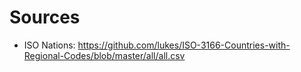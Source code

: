 # Sources

- ISO Nations: https://github.com/lukes/ISO-3166-Countries-with-Regional-Codes/blob/master/all/all.csv

